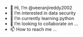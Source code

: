 - 👋 Hi, I’m @veeranjireddy2002
- 👀 I’m interested in data security 
- 🌱 I’m currently learning python
- 💞️ I’m looking to collaborate on ...
- 📫 How to reach me ...

<!---
veeranjireddy2002/veeranjireddy2002 is a ✨ special ✨ repository because its `README.md` (this file) appears on your GitHub profile.
You can click the Preview link to take a look at your changes.
--->
